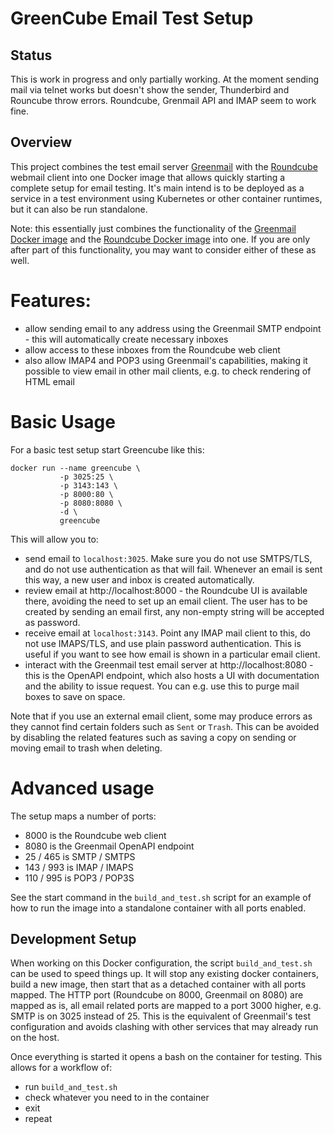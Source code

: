 # GreenCube Email Test Setup

## Status

This is work in progress and only partially working. At the moment sending mail via telnet works but doesn't
show the sender, Thunderbird and Rouncube throw errors. Roundcube, Grenmail API and IMAP seem to work fine.

## Overview

This project combines the test email server [Greenmail](https://greenmail-mail-test.github.io/greenmail/) with
the [Roundcube](https://roundcube.net/) webmail client into one Docker image that allows quickly starting a
complete setup for email testing. It's main intend is to be deployed as a service in a test environment using
Kubernetes or other container runtimes, but it can also be run standalone.

Note: this essentially just combines the functionality of the [Greenmail Docker image](https://hub.docker.com/r/greenmail/standalone)
and the [Roundcube Docker image](https://hub.docker.com/r/roundcube/roundcubemail/) into one. If you are only
after part of this functionality, you may want to consider either of these as well.

# Features:

* allow sending email to any address using the Greenmail SMTP endpoint - this will automatically create
  necessary inboxes
* allow access to these inboxes from the Roundcube web client
* also allow IMAP4 and POP3 using Greenmail's capabilities, making it possible to view email in other
  mail clients, e.g. to check rendering of HTML email

# Basic Usage

For a basic test setup start Greencube like this:

```shell
docker run --name greencube \
           -p 3025:25 \
           -p 3143:143 \
           -p 8000:80 \
           -p 8080:8080 \
           -d \
           greencube
```

This will allow you to:

* send email to `localhost:3025`. Make sure you do not use SMTPS/TLS, and do not use authentication as that
  will fail. Whenever an email is sent this way, a new user and inbox is created automatically.
* review email at http://localhost:8000 - the Roundcube UI is available there, avoiding the need to set up
  an email client. The user has to be created by sending an email first, any non-empty string will
  be accepted as password.
* receive email at `localhost:3143`. Point any IMAP mail client to this, do not use IMAPS/TLS, and use plain
  password authentication. This is useful if you want to see how email is shown in a particular email client.
* interact with the Greenmail test email server at http://localhost:8080 - this is the OpenAPI endpoint,
  which also hosts a UI with documentation and the ability to issue request. You can e.g. use this to
  purge mail boxes to save on space.

Note that if you use an external email client, some may produce errors as they cannot find certain folders
such as `Sent` or `Trash`. This can be avoided by disabling the related features such as saving a copy on
sending or moving email to trash when deleting.

# Advanced usage

The setup maps a number of ports:

* 8000 is the Roundcube web client
* 8080 is the Greenmail OpenAPI endpoint
* 25 / 465 is SMTP / SMTPS
* 143 / 993 is IMAP / IMAPS
* 110 / 995 is POP3 / POP3S

See the start command in the `build_and_test.sh` script for an example of how to run the image into a
standalone container with all ports enabled.

## Development Setup

When working on this Docker configuration, the script `build_and_test.sh` can be used to speed things up.
It will stop any existing docker containers, build a new image, then start that as a detached container
with all ports mapped. The HTTP port (Roundcube on 8000, Greenmail on 8080) are mapped as is, all email
related ports are mapped to a port 3000 higher, e.g. SMTP is on 3025 instead of 25. This is the equivalent
of Greenmail's test configuration and avoids clashing with other services that may already run on the host.

Once everything is started it opens a bash on the container for testing. This allows for a workflow of:

* run `build_and_test.sh`
* check whatever you need to in the container
* exit
* repeat
